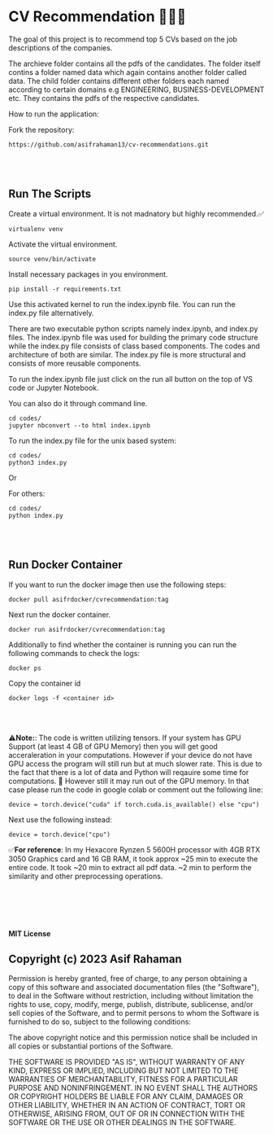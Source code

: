 # CV Recommendation 👨🏼‍💻

The goal of this project is to recommend top 5 CVs based on the job descriptions of the companies. 

The archieve folder contains all the pdfs of the candidates. The folder itself contins a folder named data which again contains another folder called data. The child folder contains different other folders each named according to certain domains e.g ENGINEERING, BUSINESS-DEVELOPMENT etc. They contains the pdfs of the respective candidates. 

How to run the application:

Fork the repository:

```
https://github.com/asifrahaman13/cv-recommendations.git
```


<br/>
<br/>

## Run The Scripts

Create a virtual environment. It is not madnatory but highly recommended.✅

```
virtualenv venv
```

Activate the virtual environment.

```
source venv/bin/activate
```
Install necessary packages in you environment.

```
pip install -r requirements.txt
```

Use this activated kernel to run the index.ipynb file. You can run the index.py file alternatively.

There are two executable python scripts namely index.ipynb, and index.py files. The index.ipynb file was used for building the primary code structure while the index.py file consists of class based components. The codes and architecture of both are similar. The index.py file is more structural and consists of more reusable components. 

To run the index.ipynb file just click on the run all button on the top of VS code or Jupyter Notebook.

You can also do it through command line.

```
cd codes/
jupyter nbconvert --to html index.ipynb
```

To run the index.py file for the unix based system:

```
cd codes/
python3 index.py
```

Or 

For others:
```
cd codes/
python index.py
```

<br/>
<br/>

## Run Docker Container

If you want to run the docker image then use the following steps:

```
docker pull asifrdocker/cvrecommendation:tag
```

Next run the docker container.

```
docker run asifrdocker/cvrecommendation:tag
```

Additionally to find whether the container is running you can run the following commands to check the logs:

```
docker ps
```

Copy the container id

```
docker logs -f <container id>
```

<br/>
<br/>

⚠️**Note:**: The code is written utilizing tensors. If your system has GPU Support (at least 4 GB of GPU Memory) then you will get good acceraleration in your computations. However if your device do not have GPU access the program will still run but at much slower rate. This is due to the fact that there is a lot of data and Python will reqauire some time for computations. 🐍 However still it may run out of the GPU memory. In that case please run the code in google colab or comment out the following line:

```
device = torch.device("cuda" if torch.cuda.is_available() else "cpu")
```
Next use the following instead:

```
device = torch.device("cpu")
```

✅**For reference**: In my Hexacore Rynzen 5 5600H processor with 4GB RTX 3050 Graphics card and 16 GB RAM, it took approx ~25 min to execute the entire code. It took ~20 min to extract all pdf data. ~2 min to perform the similarity and other preprocessing operations. 

<br/>
<br/>
<br/>
<br/>


**MIT License**

## Copyright (c) 2023 Asif Rahaman

Permission is hereby granted, free of charge, to any person obtaining a copy
of this software and associated documentation files (the "Software"), to deal
in the Software without restriction, including without limitation the rights
to use, copy, modify, merge, publish, distribute, sublicense, and/or sell
copies of the Software, and to permit persons to whom the Software is
furnished to do so, subject to the following conditions:

The above copyright notice and this permission notice shall be included in all
copies or substantial portions of the Software.

THE SOFTWARE IS PROVIDED "AS IS", WITHOUT WARRANTY OF ANY KIND, EXPRESS OR
IMPLIED, INCLUDING BUT NOT LIMITED TO THE WARRANTIES OF MERCHANTABILITY,
FITNESS FOR A PARTICULAR PURPOSE AND NONINFRINGEMENT. IN NO EVENT SHALL THE
AUTHORS OR COPYRIGHT HOLDERS BE LIABLE FOR ANY CLAIM, DAMAGES OR OTHER
LIABILITY, WHETHER IN AN ACTION OF CONTRACT, TORT OR OTHERWISE, ARISING FROM,
OUT OF OR IN CONNECTION WITH THE SOFTWARE OR THE USE OR OTHER DEALINGS IN THE
SOFTWARE.
